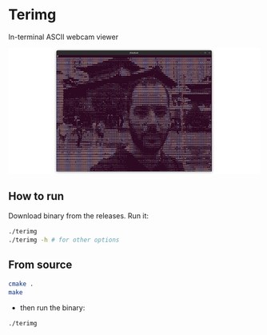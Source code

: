 # Terimg

In-terminal ASCII webcam viewer

![](demo.png)

## How to run

Download binary from the releases. Run it:

```bash
./terimg
./terimg -h # for other options
```



## From source

```bash
cmake .
make
```

- then run the binary:

```bash
./terimg
```

